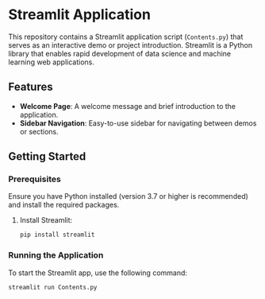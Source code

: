# Streamlit Application

This repository contains a Streamlit application script (`Contents.py`) that serves as an interactive demo or project introduction. Streamlit is a Python library that enables rapid development of data science and machine learning web applications.

## Features

- **Welcome Page**: A welcome message and brief introduction to the application.
- **Sidebar Navigation**: Easy-to-use sidebar for navigating between demos or sections.

## Getting Started

### Prerequisites

Ensure you have Python installed (version 3.7 or higher is recommended) and install the required packages.

1. Install Streamlit:
    ```bash
    pip install streamlit
    ```

### Running the Application

To start the Streamlit app, use the following command:
```bash
streamlit run Contents.py
